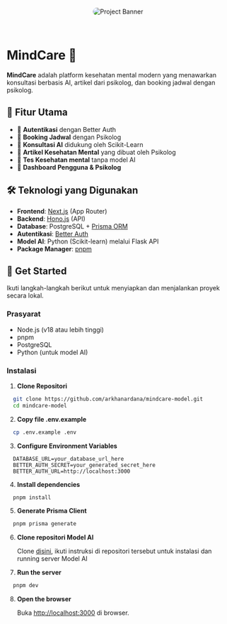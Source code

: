 <div align="center" >
  <br />
      <img src="https://github.com/user-attachments/assets/0dfc0dc5-9017-41d2-b64a-23c3234e647b" alt="Project Banner" style="border-radius: 15px;">
  <br />
</div>


  <br />
  <br />
  
# MindCare 🧠

**MindCare** adalah platform kesehatan mental modern yang menawarkan konsultasi
berbasis AI, artikel dari psikolog, dan booking jadwal dengan psikolog.

## 🌟 Fitur Utama

- 🔐 **Autentikasi** dengan Better Auth
- 📅 **Booking Jadwal** dengan Psikolog
- 🤖 **Konsultasi AI** didukung oleh Scikit-Learn
- 📖 **Artikel Kesehatan Mental** yang dibuat oleh Psikolog
- 🧘 **Tes Kesehatan mental** tanpa model AI
- 🧩 **Dashboard Pengguna & Psikolog**

## 🛠 Teknologi yang Digunakan

- **Frontend**: [Next.js](https://nextjs.org/) (App Router)
- **Backend**: [Hono.js](https://hono.dev/) (API)
- **Database**: PostgreSQL +
  [Prisma ORM](https://www.prisma.io/?utm_source=docs)
- **Autentikasi**: [Better Auth](https://www.better-auth.com/)
- **Model AI**: Python (Scikit-learn) melalui Flask API
- **Package Manager**: [pnpm](https://pnpm.io/)

## 🚀 Get Started

Ikuti langkah-langkah berikut untuk menyiapkan dan menjalankan proyek secara
lokal.

### Prasyarat

- Node.js (v18 atau lebih tinggi)
- pnpm
- PostgreSQL
- Python (untuk model AI)

### Instalasi

1. **Clone Repositori**

```bash
  git clone https://github.com/arkhanardana/mindcare-model.git
  cd mindcare-model
```

2. **Copy file .env.example**

```bash
  cp .env.example .env
```

3. **Configure Environment Variables**

```env
  DATABASE_URL=your_database_url_here
  BETTER_AUTH_SECRET=your_generated_secret_here
  BETTER_AUTH_URL=http://localhost:3000
```

4. **Install dependencies**

```bash
  pnpm install
```

5. **Generate Prisma Client**

```bash
  pnpm prisma generate
```

6. **Clone repositori Model AI**

    Clone [disini](https://github.com/arkhanardana/mindcare-model), ikuti instruksi di
    repositori tersebut untuk instalasi dan running server Model AI

7. **Run the server**

```bash
  pnpm dev
```

8. **Open the browser**

    Buka [http://localhost:3000](http://localhost:3000) di browser.
